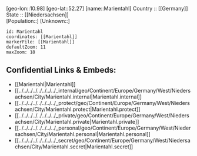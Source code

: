 ﻿---
location: [52.27,10.98] 
mapzoom: [7,12] 
mapmarker: city 
type: City
tags:
- geo/City


SpocWebEntityId: 32297
isDeleted: false
confidential: public

---
[geo-lon::10.98] 
[geo-lat::52.27] 
[name::Marientahl] 
Country :: [[Germany]]  
State :: [[Niedersachsen]]  
[Population::] 
[Unknown::] 


```leaflet
id: Marientahl
coordinates: [[Marientahl]] 
markerFile: [[Marientahl]] 
defaultZoom: 11 
maxZoom: 18
```


## Confidential Links & Embeds: 
- [[Marientahl|Marientahl]]  
- [[../../../../../../../../_internal/geo/Continent/Europe/Germany/West/Niedersachsen/City/Marientahl.internal|Marientahl.internal]] 
- [[../../../../../../../../_protect/geo/Continent/Europe/Germany/West/Niedersachsen/City/Marientahl.protect|Marientahl.protect]] 
- [[../../../../../../../../_private/geo/Continent/Europe/Germany/West/Niedersachsen/City/Marientahl.private|Marientahl.private]] 
- [[../../../../../../../../_personal/geo/Continent/Europe/Germany/West/Niedersachsen/City/Marientahl.personal|Marientahl.personal]] 
- [[../../../../../../../../_secret/geo/Continent/Europe/Germany/West/Niedersachsen/City/Marientahl.secret|Marientahl.secret]] 
